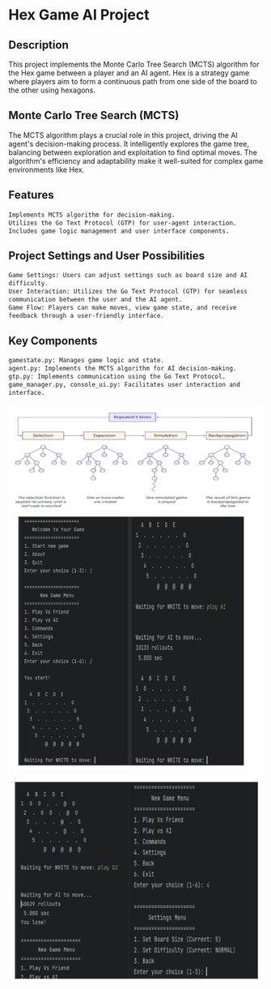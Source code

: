 # Hex Game AI Project
## Description
This project implements the Monte Carlo Tree Search (MCTS) algorithm for the Hex game between a player and an AI agent. Hex is a strategy game where players aim to form a continuous path from one side of the board to the other using hexagons.

## Monte Carlo Tree Search (MCTS)
The MCTS algorithm plays a crucial role in this project, driving the AI agent's decision-making process. It intelligently explores the game tree, balancing between exploration and exploitation to find optimal moves. The algorithm's efficiency and adaptability make it well-suited for complex game environments like Hex.

## Features
    Implements MCTS algorithm for decision-making.
    Utilizes the Go Text Protocol (GTP) for user-agent interaction.
    Includes game logic management and user interface components.

## Project Settings and User Possibilities
    Game Settings: Users can adjust settings such as board size and AI difficulty.
    User Interaction: Utilizes the Go Text Protocol (GTP) for seamless communication between the user and the AI agent.
    Game Flow: Players can make moves, view game state, and receive feedback through a user-friendly interface.

## Key Components
    gamestate.py: Manages game logic and state.
    agent.py: Implements the MCTS algorithm for AI decision-making.
    gtp.py: Implements communication using the Go Text Protocol.
    game_manager.py, console_ui.py: Facilitates user interaction and interface.

![image](images/algorithm.png)
![image](images/img1.png)
![image](images/img2.png)
